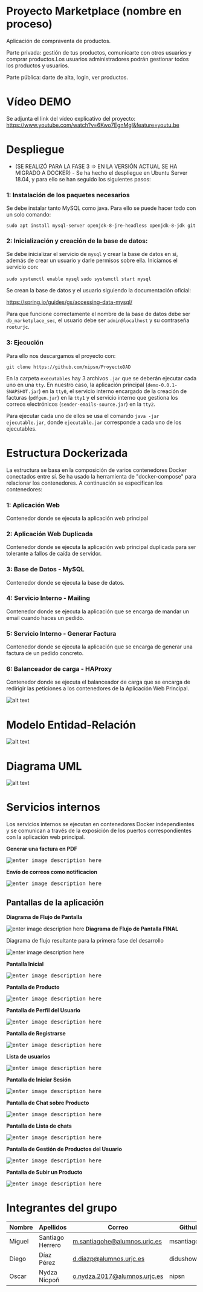 # Proyecto Marketplace (nombre en proceso)
Aplicación de compraventa de productos.

Parte privada: gestión de tus productos, comunicarte con otros usuarios y comprar productos.Los usuarios administradores podrán gestionar todos los productos y usuarios.

Parte pública: darte de alta, login, ver productos.

# Vídeo DEMO
Se adjunta el link del vídeo explicativo del proyecto:
https://www.youtube.com/watch?v=6Kwo7EgnMgI&feature=youtu.be

# Despliegue
- (SE REALIZÓ PARA LA FASE 3 => EN LA VERSIÓN ACTUAL SE HA MIGRADO A DOCKER) -
Se ha hecho el despliegue en Ubuntu Server 18.04, y para ello se han seguido los siguientes pasos:
### 1: Instalación de los paquetes necesarios
Se debe instalar tanto MySQL como java. Para ello se puede hacer todo con un solo comando:

`sudo apt install mysql-server openjdk-8-jre-headless openjdk-8-jdk git`

### 2: Inicialización y creación de la base de datos:
Se debe inicializar el servicio de `mysql` y crear la base de datos en si, además de crear un usuario y darle permisos sobre ella.
Iniciamos el servicio con: 

`sudo systemctl enable mysql`
`sudo systemctl start mysql`

Se crean la base de datos y el usuario siguiendo la documentación oficial:

https://spring.io/guides/gs/accessing-data-mysql/

Para que funcione correctamente el nombre de la base de datos debe ser `db_marketplace_sec`, el usuario debe ser `admin@localhost` y su contraseña `rooturjc`.

### 3: Ejecución
Para ello nos descargamos el proyecto con:

`git clone https://github.com/nipsn/ProyectoDAD`

En la carpeta `executables` hay 3 archivos `.jar` que se deberán ejecutar cada uno en una `tty`. En nuestro caso, la aplicación principal (`demo-0.0.1-SNAPSHOT.jar`) en la `tty0`, el servicio interno encargado de la creación de facturas (`pdfgen.jar`) en la `tty1` y el servicio interno que gestiona los correos electrónicos (`sender-emails-source.jar`) en la `tty2`.

Para ejecutar cada uno de ellos se usa el comando `java -jar ejecutable.jar`, donde `ejecutable.jar` corresponde a cada uno de los ejecutables.

# Estructura Dockerizada
La estructura se basa en la composición de varios contenedores Docker conectados entre sí. Se ha usado la herramienta de "docker-compose" para relacionar los contenedores. A continuación se especifican los contenedores:

### 1: Aplicación Web
Contenedor donde se ejecuta la aplicación web principal

### 2: Aplicación Web Duplicada
Contenedor donde se ejecuta la aplicación web principal duplicada para ser tolerante a fallos de caída de servidor.

### 3: Base de Datos - MySQL
Contenedor donde se ejecuta la base de datos.

### 4: Servicio Interno - Mailing
Contenedor donde se ejecuta la aplicación que se encarga de mandar un email cuando haces un pedido.

### 5: Servicio Interno - Generar Factura
Contenedor donde se ejecuta la aplicación que se encarga de generar una factura de un pedido concreto.

### 6: Balanceador de carga - HAProxy
Contenedor donde se ejecuta el balanceador de carga que se encarga de redirigir las peticiones a los contenedores de la Aplicación Web Principal.

![alt text](dockers.png)

# Modelo Entidad-Relación
![alt text](modeloER.jpeg)

# Diagrama UML
![alt text](UML.png)


# Servicios internos 
Los servicios internos se ejecutan en contenedores Docker independientes y se comunican a través de la exposición de los puertos correspondientes con la aplicación web principal.

**Generar una factura en PDF**

<kbd>![enter image description here](Interfaz/InvoiceGeneratorInterface.png)</kbd>

**Envío de correos como notificacion**

<kbd>![enter image description here](Interfaz/EmailSenderInterface.png)</kbd>

 ## Pantallas de la aplicación

**Diagrama de Flujo de Pantalla**

![enter image description here](Pantallas/FlujoPantallas.png)
**Diagrama de Flujo de Pantalla FINAL**

Diagrama de flujo resultante para la primera fase del desarrollo

![enter image description here](Pantallasfinales/flujofinal.png)

**Pantalla Inicial**

<kbd>![enter image description here](Pantallasfinales/vistalistadoproductos.png)</kbd>

**Pantalla de Producto**

<kbd>![enter image description here](Pantallasfinales/vistaproducto.png)</kbd>

**Pantalla de Perfil del Usuario**

<kbd>![enter image description here](Pantallasfinales/vistausuario.png)</kbd>

**Pantalla de Registrarse**

<kbd>![enter image description here](Pantallasfinales/vistaregistro.png)</kbd>

**Lista de usuarios**

<kbd>![enter image description here](Pantallasfinales/vistalistadousuarios.png)</kbd>

**Pantalla de Iniciar Sesión**

<kbd>![enter image description here](Pantallasfinales/vistalogin.png)</kbd>

**Pantalla de Chat sobre Producto**

<kbd>![enter image description here](Pantallasfinales/vistachat.png)</kbd>

**Pantalla de Lista de chats**

<kbd>![enter image description here](Pantallasfinales/vistalistadochats.png)</kbd>

**Pantalla de Gestión de Productos del Usuario**

<kbd>![enter image description here](Pantallasfinales/vistapedidosdeusuario.png)</kbd>

**Pantalla de Subir un Producto**

<kbd>![enter image description here](Pantallasfinales/vistasubirproducto.png)</kbd>


# Integrantes del grupo
Nombre | Apellidos | Correo | Github 
--- | --- | --- | --- 
Miguel | Santiago Herrero | m.santiagohe@alumnos.urjc.es | msantiagocsb
Diego | Díaz Pérez | d.diazp@alumnos.urjc.es | didushow
Oscar | Nydza Nicpoñ | o.nydza.2017@alumnos.urjc.es | nipsn
